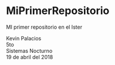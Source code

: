 # MiPrimerRepositorio
MI primer repositorio en el Ister

Kevin Palacios<br>
5to<br>
Sistemas Nocturno<br>
19 de abril del 2018